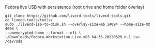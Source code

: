 Fedora live USB with persistence (root drive and home folder overlay)  
```
git clone https://github.com/livecd-tools/livecd-tools.git
cd livecd-tools/tools/
sudo ./livecd-iso-to-disk.sh --overlay-size-mb 14094 --home-size-mb 4094 \
--unencrypted-home --format --efi \
~/Downloads/Fedora-Workstation-Live-x86_64-36-20220329.n.1.iso /dev/sda
```

